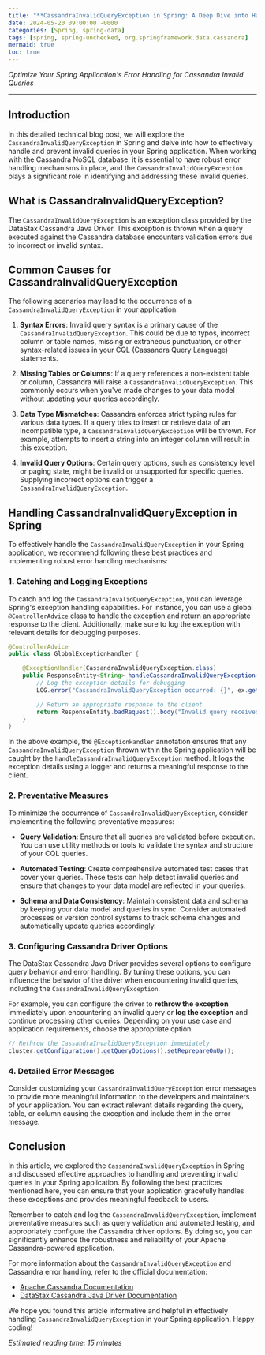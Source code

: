 ```yaml
---
title: "**CassandraInvalidQueryException in Spring: A Deep Dive into Handling Invalid Queries in Cassandra**"
date: 2024-05-20 09:00:00 -0000
categories: [Spring, spring-data]
tags: [spring, spring-unchecked, org.springframework.data.cassandra]
mermaid: true
toc: true
---
```



*Optimize Your Spring Application's Error Handling for Cassandra Invalid Queries*

---

## Introduction

In this detailed technical blog post, we will explore the `CassandraInvalidQueryException` in Spring and delve into how to effectively handle and prevent invalid queries in your Spring application. When working with the Cassandra NoSQL database, it is essential to have robust error handling mechanisms in place, and the `CassandraInvalidQueryException` plays a significant role in identifying and addressing these invalid queries.

## What is CassandraInvalidQueryException?

The `CassandraInvalidQueryException` is an exception class provided by the DataStax Cassandra Java Driver. This exception is thrown when a query executed against the Cassandra database encounters validation errors due to incorrect or invalid syntax.

## Common Causes for CassandraInvalidQueryException

The following scenarios may lead to the occurrence of a `CassandraInvalidQueryException` in your application:

1. **Syntax Errors**: Invalid query syntax is a primary cause of the `CassandraInvalidQueryException`. This could be due to typos, incorrect column or table names, missing or extraneous punctuation, or other syntax-related issues in your CQL (Cassandra Query Language) statements.

2. **Missing Tables or Columns**: If a query references a non-existent table or column, Cassandra will raise a `CassandraInvalidQueryException`. This commonly occurs when you've made changes to your data model without updating your queries accordingly.

3. **Data Type Mismatches**: Cassandra enforces strict typing rules for various data types. If a query tries to insert or retrieve data of an incompatible type, a `CassandraInvalidQueryException` will be thrown. For example, attempts to insert a string into an integer column will result in this exception.

4. **Invalid Query Options**: Certain query options, such as consistency level or paging state, might be invalid or unsupported for specific queries. Supplying incorrect options can trigger a `CassandraInvalidQueryException`.

## Handling CassandraInvalidQueryException in Spring

To effectively handle the `CassandraInvalidQueryException` in your Spring application, we recommend following these best practices and implementing robust error handling mechanisms:

### 1. Catching and Logging Exceptions

To catch and log the `CassandraInvalidQueryException`, you can leverage Spring's exception handling capabilities. For instance, you can use a global `@ControllerAdvice` class to handle the exception and return an appropriate response to the client. Additionally, make sure to log the exception with relevant details for debugging purposes.

```java
@ControllerAdvice
public class GlobalExceptionHandler {

    @ExceptionHandler(CassandraInvalidQueryException.class)
    public ResponseEntity<String> handleCassandraInvalidQueryException(CassandraInvalidQueryException ex) {
        // Log the exception details for debugging
        LOG.error("CassandraInvalidQueryException occurred: {}", ex.getMessage());

        // Return an appropriate response to the client
        return ResponseEntity.badRequest().body("Invalid query received. Please check your input.");
    }
}
```

In the above example, the `@ExceptionHandler` annotation ensures that any `CassandraInvalidQueryException` thrown within the Spring application will be caught by the `handleCassandraInvalidQueryException` method. It logs the exception details using a logger and returns a meaningful response to the client.

### 2. Preventative Measures

To minimize the occurrence of `CassandraInvalidQueryException`, consider implementing the following preventative measures:

- **Query Validation**: Ensure that all queries are validated before execution. You can use utility methods or tools to validate the syntax and structure of your CQL queries.

- **Automated Testing**: Create comprehensive automated test cases that cover your queries. These tests can help detect invalid queries and ensure that changes to your data model are reflected in your queries.

- **Schema and Data Consistency**: Maintain consistent data and schema by keeping your data model and queries in sync. Consider automated processes or version control systems to track schema changes and automatically update queries accordingly.

### 3. Configuring Cassandra Driver Options

The DataStax Cassandra Java Driver provides several options to configure query behavior and error handling. By tuning these options, you can influence the behavior of the driver when encountering invalid queries, including the `CassandraInvalidQueryException`.

For example, you can configure the driver to **rethrow the exception** immediately upon encountering an invalid query or **log the exception** and continue processing other queries. Depending on your use case and application requirements, choose the appropriate option.

```java
// Rethrow the CassandraInvalidQueryException immediately
cluster.getConfiguration().getQueryOptions().setReprepareOnUp();
```

### 4. Detailed Error Messages

Consider customizing your `CassandraInvalidQueryException` error messages to provide more meaningful information to the developers and maintainers of your application. You can extract relevant details regarding the query, table, or column causing the exception and include them in the error message.

## Conclusion

In this article, we explored the `CassandraInvalidQueryException` in Spring and discussed effective approaches to handling and preventing invalid queries in your Spring application. By following the best practices mentioned here, you can ensure that your application gracefully handles these exceptions and provides meaningful feedback to users.

Remember to catch and log the `CassandraInvalidQueryException`, implement preventative measures such as query validation and automated testing, and appropriately configure the Cassandra driver options. By doing so, you can significantly enhance the robustness and reliability of your Apache Cassandra-powered application.

For more information about the `CassandraInvalidQueryException` and Cassandra error handling, refer to the official documentation:

- [Apache Cassandra Documentation](https://cassandra.apache.org/doc/latest/)
- [DataStax Cassandra Java Driver Documentation](https://docs.datastax.com/en/developer/java-driver/latest/)

We hope you found this article informative and helpful in effectively handling `CassandraInvalidQueryException` in your Spring application. Happy coding!

*Estimated reading time: 15 minutes*